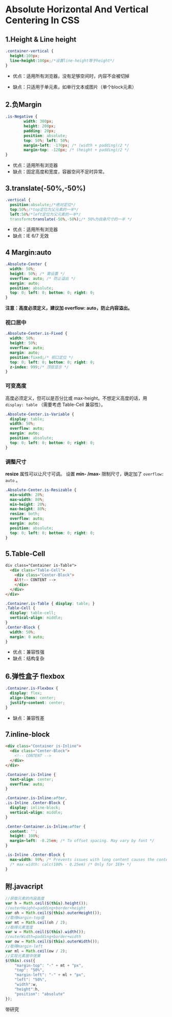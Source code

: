 # Absolute Horizontal And Vertical Centering In CSS

## 1.Height & Line height

```css
.container-vertical {
  height:100px;
  line-height:100px;/*设置line-height等于height*/
}
```

- 优点：适用所有浏览器，没有足够空间时，内容不会被切掉

- 缺点：只适用于单元素，如单行文本或图片（单个block元素）




## 2.负Margin

```css
.is-Negative {
        width: 300px;
        height: 200px;
        padding: 20px;
        position: absolute;
        top: 50%; left: 50%;
        margin-left: -170px; /* (width + padding)/2 */
        margin-top: -120px; /* (height + padding)/2 */
}
```

- 优点：适用所有浏览器
- 缺点：固定高度和宽度，容器空间不足时异常。




## 3.translate(-50%,-50%)

```css
.vertical {
  position:absolute;/*绝对定位*/
  top:50%;/*top定位为父元素的一半*/
  left:50%/*left定位为父元素的一半*/
  transform:translate(-50%,-50%);/* 50%为自身尺寸的一半 */
```

- 优点：适用所有浏览器
- 缺点：IE 6/7 无效




## 4 Margin:auto

```css
.Absolute-Center {
  width: 50%; 
  height: 50%; /* 需设置 */
  overflow: auto; /* 防止溢出 */
  margin: auto;
  position: absolute;
  top: 0; left: 0; bottom: 0; right: 0;
}
```

**注意：高度必须定义，建议加 overflow: auto，防止内容溢出。**

### 视口居中

```css
.Absolute-Center.is-Fixed {
  width: 50%;
  height: 50%;
  overflow: auto;
  margin: auto;
  position:fixed;/* 视口定位 */
  top: 0; left: 0; bottom: 0; right: 0;
  z-index: 999;/* 顶层显示 */
}
```

### 可变高度

高度必须定义，但可以是百分比或 max-height。不想定义高度的话，用 `display: table` （需要考虑 Table-Cell 兼容性）。

```css
.Absolute-Center.is-Variable {
  display: table;
  width: 50%;
  overflow: auto;
  margin: auto;
  position: absolute;
  top: 0; left: 0; bottom: 0; right: 0;
}
```

### 调整尺寸

**resize** 属性可以让尺寸可调。
设置 **min- /max-** 限制尺寸，确定加了 `overflow: auto` 。

```css
.Absolute-Center.is-Resizable {
  min-width: 20%;
  max-width: 80%;
  min-height: 20%;
  max-height: 80%;
  resize: both;
  overflow: auto;
  margin: auto;
  position: absolute;
  top: 0; left: 0; bottom: 0; right: 0;
}
```



## 5.Table-Cell

```html
div class="Container is-Table">
  <div class="Table-Cell">
    <div class="Center-Block">
    &lt!-- CONTENT -->
    </div>
  </div>
</div>
```

```css
.Container.is-Table { display: table; }
.Table-Cell {
  display: table-cell;
  vertical-align: middle;
}
.Center-Block {
  width: 50%;
  margin: 0 auto;
}
```

- 优点：兼容性强
- 缺点：结构复杂



## 6.弹性盒子 flexbox

```css
.Container.is-Flexbox {
  display: flex;
  align-items: center;
  justify-content: center;
}
```

- 缺点：兼容性差



## 7.inline-block

```html
<div class="Container is-Inline">
  <div class="Center-Block">
    <!-- CONTENT -->
  </div>
</div>
```

```css
.Container.is-Inline {
  text-align: center;
  overflow: auto;
}

.Container.is-Inline:after,
.is-Inline .Center-Block {
  display: inline-block;
  vertical-align: middle;
}

.Center-Container.is-Inline:after {
  content: '';
  height: 100%;
  margin-left: -0.25em; /* To offset spacing. May vary by font */
}

.is-Inline .Center-Block {
  max-width: 99%; /* Prevents issues with long content causes the content block to be pushed to the top */
  /* max-width: calc(100% - 0.25em) /* Only for IE9+ */
}
```



## 附.javacript

```javascript
//获取元素的内容高度
var h = Math.ceil($(this).height());
//outerHeight=padding+border+height
var oh = Math.ceil($(this).outerHeight());
//取得margin-top值
var mt = Math.ceil(oh / 2);
//取得元素宽度
var w = Math.ceil($(this).width());
//outerWidth=padding+border+width
var ow = Math.ceil($(this).outerWidth());
//取得margin-left
var ml = Math.ceil(ow / 2);
//实现元素居中效果
$(this).css({
    "margin-top": "-" + mt + "px",
    "top": "50%",
    "margin-left": "-" + ml + "px",
    "left": "50%",
    "width":w,
    "height":h,
    "position": "absolute"
}); 
```

带研究